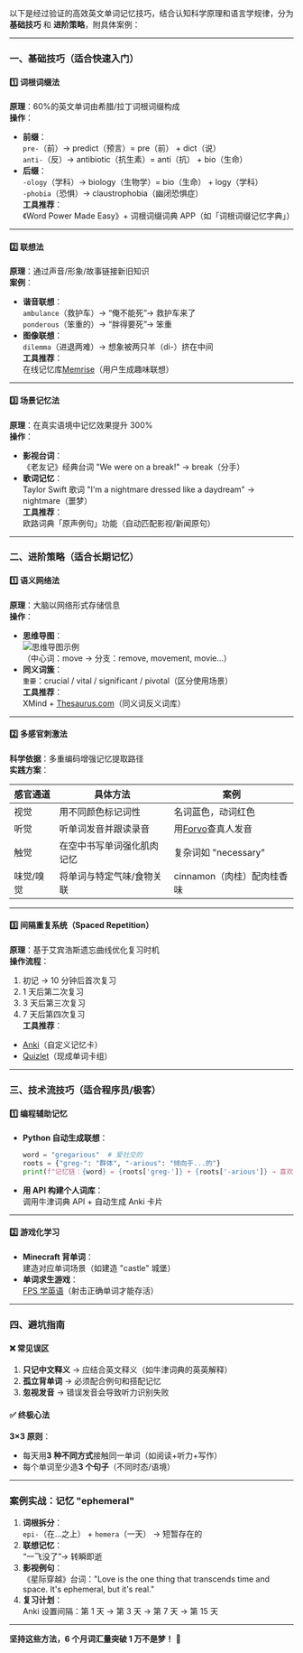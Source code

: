 以下是经过验证的高效英文单词记忆技巧，结合认知科学原理和语言学规律，分为 **基础技巧** 和 **进阶策略**，附具体案例：

---

### **一、基础技巧（适合快速入门）**

#### 1️⃣ **词根词缀法**

**原理**：60%的英文单词由希腊/拉丁词根词缀构成  
**操作**：

- **前缀**：  
  `pre-`（前）→ predict（预言）= pre（前） + dict（说）  
  `anti-`（反）→ antibiotic（抗生素）= anti（抗） + bio（生命）
- **后缀**：  
   `-ology`（学科）→ biology（生物学）= bio（生命） + logy（学科）  
   `-phobia`（恐惧）→ claustrophobia（幽闭恐惧症）  
  **工具推荐**：  
  《Word Power Made Easy》+ 词根词缀词典 APP（如「词根词缀记忆字典」）

---

#### 2️⃣ **联想法**

**原理**：通过声音/形象/故事链接新旧知识  
**案例**：

- **谐音联想**：  
  `ambulance`（救护车）→ “俺不能死”→ 救护车来了  
  `ponderous`（笨重的）→ “胖得要死”→ 笨重
- **图像联想**：  
   `dilemma`（进退两难）→ 想象被两只羊（di-）挤在中间  
  **工具推荐**：  
  在线记忆库[Memrise](https://www.memrise.com/)（用户生成趣味联想）

---

#### 3️⃣ **场景记忆法**

**原理**：在真实语境中记忆效果提升 300%  
**操作**：

- **影视台词**：  
  《老友记》经典台词 "We were on a break!" → break（分手）
- **歌词记忆**：  
   Taylor Swift 歌词 "I'm a nightmare dressed like a daydream" → nightmare（噩梦）  
  **工具推荐**：  
  欧路词典「原声例句」功能（自动匹配影视/新闻原句）

---

### **二、进阶策略（适合长期记忆）**

#### 1️⃣ **语义网络法**

**原理**：大脑以网络形式存储信息  
**操作**：

- **思维导图**：  
  ![思维导图示例](https://i.imgur.com/3Jk7v9L.png)  
  （中心词：move → 分支：remove, movement, movie...）
- **同义词簇**：  
   `重要`：crucial / vital / significant / pivotal（区分使用场景）  
  **工具推荐**：  
  XMind + [Thesaurus.com](https://www.thesaurus.com/)（同义词反义词库）

---

#### 2️⃣ **多感官刺激法**

**科学依据**：多重编码增强记忆提取路径  
**实践方案**：

| 感官通道  | 具体方法                   | 案例                                    |
| --------- | -------------------------- | --------------------------------------- |
| 视觉      | 用不同颜色标记词性         | 名词蓝色，动词红色                      |
| 听觉      | 听单词发音并跟读录音       | 用[Forvo](https://forvo.com/)查真人发音 |
| 触觉      | 在空中书写单词强化肌肉记忆 | 复杂词如 "necessary"                    |
| 味觉/嗅觉 | 将单词与特定气味/食物关联  | cinnamon（肉桂）配肉桂香味              |

---

#### 3️⃣ **间隔重复系统（Spaced Repetition）**

**原理**：基于艾宾浩斯遗忘曲线优化复习时机  
**操作流程**：

1. 初记 → 10 分钟后首次复习
2. 1 天后第二次复习
3. 3 天后第三次复习
4. 7 天后第四次复习  
   **工具推荐**：

- [Anki](https://apps.ankiweb.net/)（自定义记忆卡）
- [Quizlet](https://quizlet.com/)（现成单词卡组）

---

### **三、技术流技巧（适合程序员/极客）**

#### 1️⃣ **编程辅助记忆**

- **Python 自动生成联想**：
  ```python
  word = "gregarious"  # 爱社交的
  roots = {"greg-": "群体", "-arious": "倾向于...的"}
  print(f"记忆链：{word} = {roots['greg-']} + {roots['-arious']} → 喜欢群体活动")
  ```
- **用 API 构建个人词库**：  
  调用牛津词典 API + 自动生成 Anki 卡片

---

#### 2️⃣ **游戏化学习**

- **Minecraft 背单词**：  
  建造对应单词场景（如建造 "castle" 城堡）
- **单词求生游戏**：  
  [FPS 学英语](https://playtaboo.com/)（射击正确单词才能存活）

---

### **四、避坑指南**

#### ❌ 常见误区

1. **只记中文释义** → 应结合英文释义（如牛津词典的英英解释）
2. **孤立背单词** → 必须配合例句和搭配记忆
3. **忽视发音** → 错误发音会导致听力识别失败

#### ✅ 终极心法

**3×3 原则**：

- 每天用**3 种不同方式**接触同一单词（如阅读+听力+写作）
- 每个单词至少造**3 个句子**（不同时态/语境）

---

### **案例实战：记忆 "ephemeral"**

1. **词根拆分**：  
   `epi-`（在...之上） + `hemera`（一天） → 短暂存在的
2. **联想记忆**：  
   “一飞没了”→ 转瞬即逝
3. **影视例句**：  
   《星际穿越》台词："Love is the one thing that transcends time and space. It's ephemeral, but it's real."
4. **复习计划**：  
   Anki 设置间隔：第 1 天 → 第 3 天 → 第 7 天 → 第 15 天

---

**坚持这些方法，6 个月词汇量突破 1 万不是梦！** 🚀
